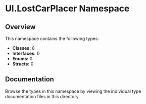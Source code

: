 # UI.LostCarPlacer Namespace

## Overview

This namespace contains the following types:

- **Classes:** 8
- **Interfaces:** 0
- **Enums:** 0
- **Structs:** 0

## Documentation

Browse the types in this namespace by viewing the individual type documentation files in this directory.

